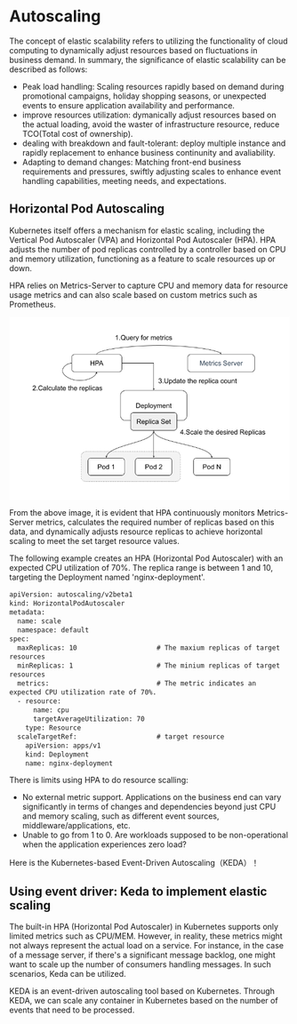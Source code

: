 # Autoscaling

The concept of elastic scalability refers to utilizing the functionality of cloud computing to dynamically adjust resources based on fluctuations in business demand. In summary, the significance of elastic scalability can be described as follows:

- Peak load handling: Scaling resources rapidly based on demand during promotional campaigns, holiday shopping seasons, or unexpected events to ensure application availability and performance.
- improve resources utilization: dymanically adjust resources based on the actual loading, avoid the waster of infrastructure resource, reduce TCO(Total cost of ownership).
- dealing with breakdown and fault-tolerant: deploy multiple instance and rapidly replacement to enhance business continunity and avaliability.
- Adapting to demand changes: Matching front-end business requirements and pressures, swiftly adjusting scales to enhance event handling capabilities, meeting needs, and expectations.

## Horizontal Pod Autoscaling

Kubernetes itself offers a mechanism for elastic scaling, including the Vertical Pod Autoscaler (VPA) and Horizontal Pod Autoscaler (HPA). HPA adjusts the number of pod replicas controlled by a controller based on CPU and memory utilization, functioning as a feature to scale resources up or down.

HPA relies on Metrics-Server to capture CPU and memory data for resource usage metrics and can also scale based on custom metrics such as Prometheus.

<div  align="center">
	<img src="../assets/HPA.png" width = "600"  align=center />
</div>

From the above image, it is evident that HPA continuously monitors Metrics-Server metrics, calculates the required number of replicas based on this data, and dynamically adjusts resource replicas to achieve horizontal scaling to meet the set target resource values.

The following example creates an HPA (Horizontal Pod Autoscaler) with an expected CPU utilization of 70%. The replica range is between 1 and 10, targeting the Deployment named 'nginx-deployment'.

```plain
apiVersion: autoscaling/v2beta1
kind: HorizontalPodAutoscaler
metadata:
  name: scale
  namespace: default
spec:
  maxReplicas: 10                    # The maxium replicas of target resources
  minReplicas: 1                     # The minium replicas of target resources
  metrics:                           # The metric indicates an expected CPU utilization rate of 70%.
  - resource:
      name: cpu
      targetAverageUtilization: 70
    type: Resource
  scaleTargetRef:                    # target resource
    apiVersion: apps/v1
    kind: Deployment
    name: nginx-deployment
```

There is limits using HPA to do resource scalling:

- No external metric support. Applications on the business end can vary significantly in terms of changes and dependencies beyond just CPU and memory scaling, such as different event sources, middleware/applications, etc.
- Unable to go from 1 to 0. Are workloads supposed to be non-operational when the application experiences zero load?

Here is the Kubernetes-based Event-Driven Autoscaling（KEDA）！

## Using event driver: Keda to implement elastic scaling

The built-in HPA (Horizontal Pod Autoscaler) in Kubernetes supports only limited metrics such as CPU/MEM. However, in reality, these metrics might not always represent the actual load on a service. For instance, in the case of a message server, if there's a significant message backlog, one might want to scale up the number of consumers handling messages. In such scenarios, Keda can be utilized.

KEDA is an event-driven autoscaling tool based on Kubernetes. Through KEDA, we can scale any container in Kubernetes based on the number of events that need to be processed.